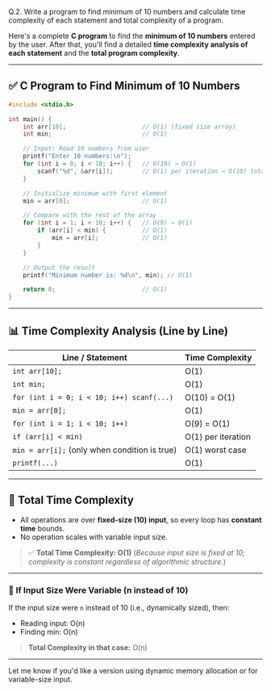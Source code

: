 Q.2. Write a program to find minimum of 10 numbers and calculate time complexity of 
each statement and total complexity of a program. 

Here's a complete **C program** to find the **minimum of 10 numbers** entered by the user. After that, you'll find a detailed **time complexity analysis of each statement** and the **total program complexity**.

---

## ✅ C Program to Find Minimum of 10 Numbers

```c
#include <stdio.h>

int main() {
    int arr[10];                     // O(1) (fixed size array)
    int min;                         // O(1)

    // Input: Read 10 numbers from user
    printf("Enter 10 numbers:\n");
    for (int i = 0; i < 10; i++) {   // O(10) → O(1)
        scanf("%d", &arr[i]);        // O(1) per iteration → O(10) total → O(1)
    }

    // Initialize minimum with first element
    min = arr[0];                    // O(1)

    // Compare with the rest of the array
    for (int i = 1; i < 10; i++) {   // O(9) → O(1)
        if (arr[i] < min) {          // O(1)
            min = arr[i];            // O(1)
        }
    }

    // Output the result
    printf("Minimum number is: %d\n", min); // O(1)

    return 0;                        // O(1)
}
```

---

## 📊 Time Complexity Analysis (Line by Line)

| Line / Statement                              | Time Complexity    |
| --------------------------------------------- | ------------------ |
| `int arr[10];`                                | O(1)               |
| `int min;`                                    | O(1)               |
| `for (int i = 0; i < 10; i++) scanf(...)`     | O(10) = O(1)       |
| `min = arr[0];`                               | O(1)               |
| `for (int i = 1; i < 10; i++)`                | O(9) = O(1)        |
| `if (arr[i] < min)`                           | O(1) per iteration |
| `min = arr[i];` (only when condition is true) | O(1) worst case    |
| `printf(...)`                                 | O(1)               |

---

## 🧠 Total Time Complexity

* All operations are over **fixed-size (10) input**, so every loop has **constant time** bounds.
* No operation scales with variable input size.

> ✅ **Total Time Complexity: O(1)**
> (*Because input size is fixed at 10; complexity is constant regardless of algorithmic structure.*)

---

### 📌 If Input Size Were Variable (n instead of 10)

If the input size were `n` instead of 10 (i.e., dynamically sized), then:

* Reading input: O(n)
* Finding min: O(n)

> **Total Complexity in that case:** O(n)

---

Let me know if you'd like a version using dynamic memory allocation or for variable-size input.
